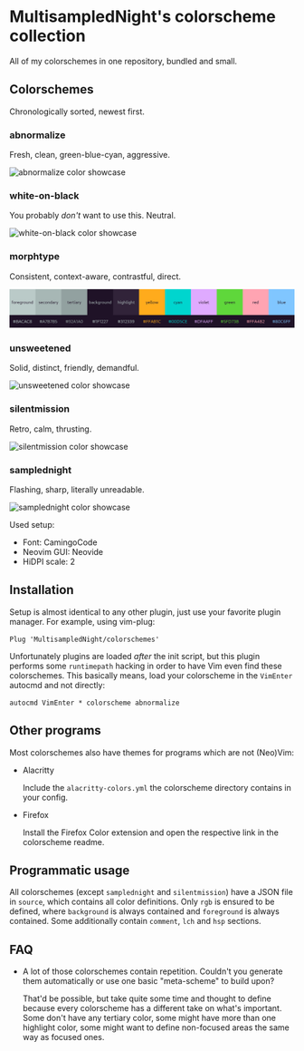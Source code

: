 # MultisampledNight's colorscheme collection

All of my colorschemes in one repository, bundled and small.

## Colorschemes

Chronologically sorted, newest first.


### abnormalize

Fresh, clean, green-blue-cyan, aggressive.

![abnormalize color showcase](https://raw.githubusercontent.com/MultisampledNight/colorschemes/main/abnormalize/source/morphtype.png)

### white-on-black

You probably _don't_ want to use this. Neutral.

![white-on-black color showcase](https://raw.githubusercontent.com/MultisampledNight/colorschemes/main/abnormalize/source/morphtype.png)

### morphtype

Consistent, context-aware, contrastful, direct.

![morphtype color showcase](https://raw.githubusercontent.com/MultisampledNight/colorschemes/main/morphtype/source/morphtype.png)

### unsweetened

Solid, distinct, friendly, demandful.

![unsweetened color showcase](https://raw.githubusercontent.com/MultisampledNight/colorschemes/main/unsweetened/source/morphtype.png)

### silentmission

Retro, calm, thrusting.

![silentmission color showcase](https://raw.githubusercontent.com/MultisampledNight/colorschemes/main/silentmission/source/morphtype.png)

### samplednight

Flashing, sharp, literally unreadable.

![samplednight color showcase](https://raw.githubusercontent.com/MultisampledNight/colorschemes/main/samplednight/source/morphtype.png)

Used setup:

- Font: CamingoCode
- Neovim GUI: Neovide
- HiDPI scale: 2

## Installation

Setup is almost identical to any other plugin, just use your favorite plugin
manager. For example, using vim-plug:

```vim
Plug 'MultisampledNight/colorschemes'
```

Unfortunately plugins are loaded *after* the init script, but this plugin performs
some `runtimepath` hacking in order to have Vim even find these colorschemes.
This basically means, load your colorscheme in the `VimEnter` autocmd and not directly:

```
autocmd VimEnter * colorscheme abnormalize
```

## Other programs

Most colorschemes also have themes for programs which are not (Neo)Vim:

- Alacritty

	Include the `alacritty-colors.yml` the colorscheme directory contains in your
	config.

- Firefox
	
	Install the Firefox Color extension and open the respective link in the
	colorscheme readme.

## Programmatic usage

All colorschemes (except `samplednight` and `silentmission`) have a JSON file
in `source`, which contains all color definitions. Only `rgb` is ensured to be
defined, where `background` is always contained and `foreground` is always
contained. Some additionally contain `comment`, `lch` and `hsp` sections.

## FAQ

- A lot of those colorschemes contain repetition. Couldn't you generate them
	automatically or use one basic "meta-scheme" to build upon?

	That'd be possible, but take quite some time and thought to define because
	every colorscheme has a different take on what's important. Some don't have
	any tertiary color, some might have more than one highlight color, some might
	want to define non-focused areas the same way as focused ones.

<!--
  vim: tw=80
-->
